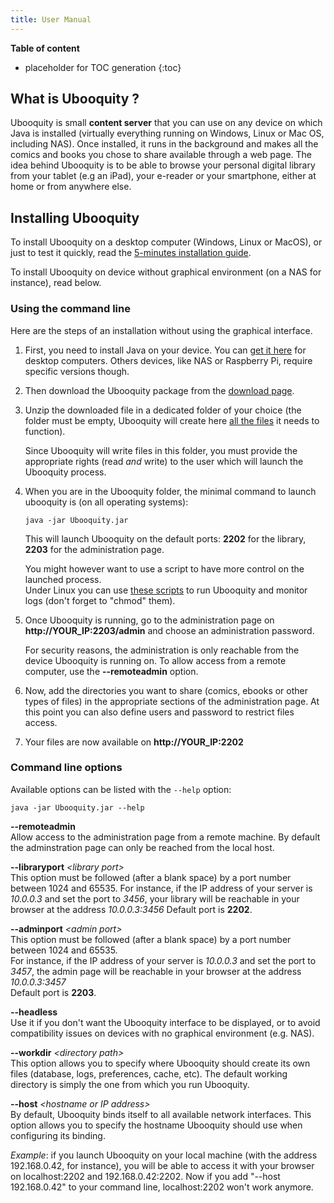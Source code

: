 ```yaml
---
title: User Manual
---
```


**Table of content**

* placeholder for TOC generation
{:toc}

## What is Ubooquity ?

Ubooquity is small **content server** that you can use on any device on which Java is installed (virtually everything running on Windows, Linux or Mac OS, including NAS).
Once installed, it runs in the background and makes all the comics and books you chose to share available through a web page.
The idea behind Ubooquity is to be able to browse your personal digital library from your tablet (e.g an iPad), your e-reader or your smartphone, either at home or from anywhere else.

## Installing Ubooquity

To install Ubooquity on a desktop computer (Windows, Linux or MacOS), or just to test it quickly, read the [5-minutes installation guide](installation-guide.html).

To install Ubooquity on device without graphical environment (on a NAS for instance), read below.

### Using the command line

Here are the steps of an installation without using the graphical interface.

1. First, you need to install Java on your device. You can [get it here](https://www.java.com/en/download/manual.jsp) for desktop computers. Others devices, like NAS or Raspberry Pi, require specific versions though.  

2. Then download the Ubooquity package from the [download page](http://vaemendis.net/ubooquity/static2/download).  

3. Unzip the downloaded file in a dedicated folder of your choice (the folder must be empty, Ubooquity will create here [all the files](dir-structure.html) it needs to function).  

    <div class="infobox">
    Since Ubooquity will write files in this folder, you must provide the appropriate rights (read <i>and</i> write) to the user which will launch the Ubooquity process.
    </div>

4. When you are in the Ubooquity folder, the minimal command to launch ubooquity is (on all operating systems):
    ```
    java -jar Ubooquity.jar
    ```
    This will launch Ubooquity on the default ports: **2202** for the library, **2203** for the administration page.  

    You might however want to use a script to have more control on the launched process.  
    Under Linux you can use [these scripts](http://vaemendis.net/ubooquity/downloads/scripts/) to run Ubooquity and monitor logs (don't forget to "chmod" them).

5. Once Ubooquity is running, go to the administration page on **http://YOUR_IP:2203/admin** and choose an administration password.  

    <div class="infobox">
    For security reasons, the administration is only reachable from the device Ubooquity is running on. To allow access from a remote computer, use the <b>--remoteadmin</b> option.
    </div>

6. Now, add the directories you want to share (comics, ebooks or other types of files) in the appropriate sections of the administration page. At this point you can also define users and password to restrict files access.  

7. Your files are now available on **http://YOUR_IP:2202**

### Command line options

Available options can be listed with the `--help` option:
```
java -jar Ubooquity.jar --help
```

**--remoteadmin**  
Allow access to the administration page from a remote machine. By default the adminstration page can only be reached from the local host.

**--libraryport** _\<library port\>_  
This option must be followed (after a blank space) by a port number between 1024 and 65535.
For instance, if the IP address of your server is _10.0.0.3_ and set the port to _3456_, your library will be reachable in your browser at the address _10.0.0.3:3456_
Default port is **2202**.

**--adminport** _\<admin port\>_  
This option must be followed (after a blank space) by a port number between 1024 and 65535.  
For instance, if the IP address of your server is _10.0.0.3_ and set the port to _3457_, the admin page will be reachable in your browser at the address _10.0.0.3:3457_  
Default port is **2203**.

**--headless**  
Use it if you don't want the Ubooquity interface to be displayed, or to avoid compatibility issues on devices with no graphical environment (e.g. NAS).

**--workdir** _\<directory path\>_  
This option allows you to specify where Ubooquity should create its own files (database, logs, preferences, cache, etc). The default working directory is simply the one from which you run Ubooquity.

**--host** _\<hostname or IP address\>_  
By default, Ubooquity binds itself to all available network interfaces. This option allows you to specify the hostname Ubooquity should use when configuring its binding.  

_Example_: if you launch Ubooquity on your local machine (with the address 192.168.0.42, for instance), you will be able to access it with your browser on localhost:2202 and 192.168.0.42:2202. Now if you add "--host 192.168.0.42" to your command line, localhost:2202 won't work anymore.
